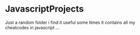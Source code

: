 # JavascriptProjects
Just a random folder i find it useful some times it contains all my cheatcodes in javascript ...
